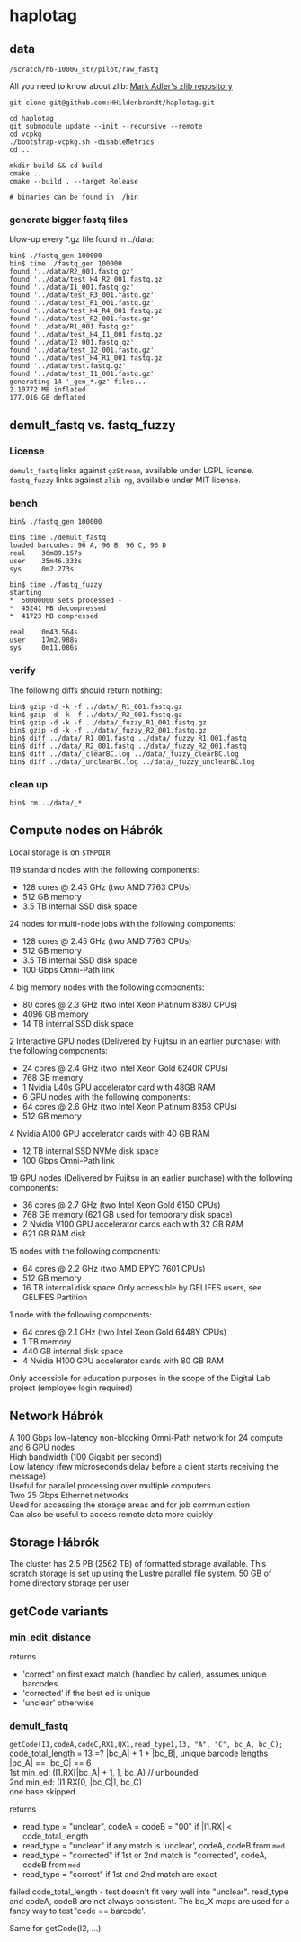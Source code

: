 # haplotag

## data

`/scratch/hb-1000G_str/pilot/raw_fastq`


All you need to know about zlib: [Mark Adler's zlib repository](https://github.com/madler/zlib/tree/develop)

```
git clone git@github.com:HHildenbrandt/haplotag.git

cd haplotag
git submodule update --init --recursive --remote
cd vcpkg
./bootstrap-vcpkg.sh -disableMetrics
cd ..

mkdir build && cd build
cmake ..
cmake --build . --target Release

# binaries can be found in ./bin
```

### generate bigger fastq files

blow-up every *.gz file found in ../data:

```
bin$ ./fastq_gen 100000
bin$ time ./fastq_gen 100000
found '../data/R2_001.fastq.gz'
found '../data/test_H4_R2_001.fastq.gz'
found '../data/I1_001.fastq.gz'
found '../data/test_R3_001.fastq.gz'
found '../data/test_R1_001.fastq.gz'
found '../data/test_H4_R4_001.fastq.gz'
found '../data/test_R2_001.fastq.gz'
found '../data/R1_001.fastq.gz'
found '../data/test_H4_I1_001.fastq.gz'
found '../data/I2_001.fastq.gz'
found '../data/test_I2_001.fastq.gz'
found '../data/test_H4_R1_001.fastq.gz'
found '../data/test.fastq.gz'
found '../data/test_I1_001.fastq.gz'
generating 14 '_gen_*.gz' files...
2.10772 MB inflated
177.016 GB deflated
```

## demult_fastq vs. fastq_fuzzy

### License

`demult_fastq` links against `gzStream`, available under LGPL license.<br>
`fastq_fuzzy` links against `zlib-ng`, available under MIT license.

### bench

```
bin& ./fastq_gen 100000

bin$ time ./demult_fastq 
loaded barcodes: 96 A, 96 B, 96 C, 96 D 
real    36m89.157s
user    35m46.333s
sys     0m2.273s

bin$ time ./fastq_fuzzy 
starting
*  50000000 sets processed -
*  45241 MB decompressed
*  41723 MB compressed

real    0m43.564s
user    17m2.988s
sys     0m11.086s
```

### verify

The following diffs should return nothing:

```
bin$ gzip -d -k -f ../data/_R1_001.fastq.gz
bin$ gzip -d -k -f ../data/_R2_001.fastq.gz
bin$ gzip -d -k -f ../data/_fuzzy_R1_001.fastq.gz
bin$ gzip -d -k -f ../data/_fuzzy_R2_001.fastq.gz
bin$ diff ../data/_R1_001.fastq ../data/_fuzzy_R1_001.fastq
bin$ diff ../data/_R2_001.fastq ../data/_fuzzy_R2_001.fastq
bin$ diff ../data/_clearBC.log ../data/_fuzzy_clearBC.log 
bin$ diff ../data/_unclearBC.log ../data/_fuzzy_unclearBC.log 
```

### clean up

```
bin$ rm ../data/_*
```

## Compute nodes on Hábrók

Local storage is on `$TMPDIR`

119 standard nodes with the following components:
* 128 cores @ 2.45 GHz (two AMD 7763 CPUs)
* 512 GB memory
* 3.5 TB internal SSD disk space

24 nodes for multi-node jobs with the following components:
* 128 cores @ 2.45 GHz (two AMD 7763 CPUs)
* 512 GB memory
* 3.5 TB internal SSD disk space
* 100 Gbps Omni-Path link

4 big memory nodes with the following components:
* 80 cores @ 2.3 GHz (two Intel Xeon Platinum 8380 CPUs)
* 4096 GB memory
* 14 TB internal SSD disk space

2 Interactive GPU nodes (Delivered by Fujitsu in an earlier purchase) with the following components:
* 24 cores @ 2.4 GHz (two Intel Xeon Gold 6240R CPUs)
* 768 GB memory
* 1 Nvidia L40s GPU accelerator card with 48GB RAM
* 6 GPU nodes with the following components:
* 64 cores @ 2.6 GHz (two Intel Xeon Platinum 8358 CPUs)
* 512 GB memory

4 Nvidia A100 GPU accelerator cards with 40 GB RAM
* 12 TB internal SSD NVMe disk space
* 100 Gbps Omni-Path link

19 GPU nodes (Delivered by Fujitsu in an earlier purchase) with the following components:
* 36 cores @ 2.7 GHz (two Intel Xeon Gold 6150 CPUs)
* 768 GB memory (621 GB used for temporary disk space)
* 2 Nvidia V100 GPU accelerator cards each with 32 GB RAM
* 621 GB RAM disk

15 nodes with the following components:
* 64 cores @ 2.2 GHz (two AMD EPYC 7601 CPUs)
* 512 GB memory
* 16 TB internal disk space
Only accessible by GELIFES users, see GELIFES Partition

1 node with the following components:
* 64 cores @ 2.1 GHz (two Intel Xeon Gold 6448Y CPUs)
* 1 TB memory
* 440 GB internal disk space
* 4 Nvidia H100 GPU accelerator cards with 80 GB RAM

Only accessible for education purposes in the scope of the Digital Lab project (employee login required)

## Network Hábrók

A 100 Gbps low-latency non-blocking Omni-Path network for 24 compute and 6 GPU nodes<br>
High bandwidth (100 Gigabit per second)<br>
Low latency (few microseconds delay before a client starts receiving the message)<br>
Useful for parallel processing over multiple computers<br>
Two 25 Gbps Ethernet networks<br>
Used for accessing the storage areas and for job communication<br>
Can also be useful to access remote data more quickly<br>


## Storage Hábrók

The cluster has 2.5 PB (2562 TB) of formatted storage available. This scratch storage is set up using the Lustre parallel file system.
50 GB of home directory storage per user

## getCode variants

### min_edit_distance

returns<br>
* 'correct' on first exact match (handled by caller), assumes unique barcodes.
* 'corrected' if the best ed is unique
* 'unclear' otherwise

### demult_fastq

`getCode(I1,codeA,codeC,RX1,QX1,read_type1,13, "A", "C", bc_A, bc_C);`<br>
code_total_length = 13 =? |bc_A| + 1 + |bc_B|, unique barcode lengths |bc_A| == |bc_C| == 6<br>
1st min_ed: (I1.RX[|bc_A| + 1, ], bc_A)    // unbounded <br>
2nd min_ed: (I1.RX[0, |bc_C|], bc_C) <br>
one base skipped.

returns<br>
* read_type = "unclear", codeA = codeB = "00" if |I1.RX| < code_total_length
* read_type = "unclear" if any match is 'unclear', codeA, codeB from `med`
* read_type = "corrected" if 1st or 2nd match is "corrected", codeA, codeB from `med`
* read_type = "correct" if 1st and 2nd match are exact

failed code_total_length - test doesn't fit very well into "unclear".
read_type and codeA, codeB are not always consistent.
The bc_X maps are used for a fancy way to test 'code == barcode'.

Same for getCode(I2, ...)

